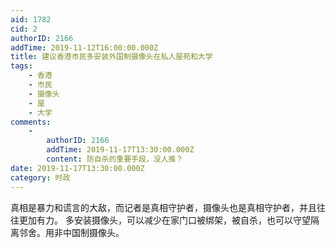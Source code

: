 ```yaml
---
aid: 1782
cid: 2
authorID: 2166
addTime: 2019-11-12T16:00:00.000Z
title: 建议香港市民多安装外国制摄像头在私人屋苑和大学
tags:
    - 香港
    - 市民
    - 摄像头
    - 屋
    - 大学
comments:
    -
        authorID: 2166
        addTime: 2019-11-17T13:30:00.000Z
        content: 防自杀的重要手段，没人推？
date: 2019-11-17T13:30:00.000Z
category: 时政
---
```


真相是暴力和谎言的大敌，而记者是真相守护者，摄像头也是真相守护者，并且往往更加有力。 多安装摄像头，可以减少在家门口被绑架，被自杀，也可以守望隔离邻舍。用非中国制摄像头。

